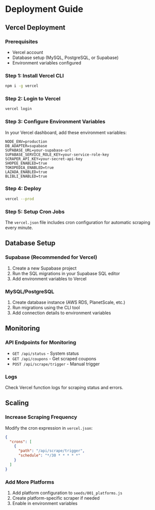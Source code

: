 # Deployment Guide

## Vercel Deployment

### Prerequisites
- Vercel account
- Database setup (MySQL, PostgreSQL, or Supabase)
- Environment variables configured

### Step 1: Install Vercel CLI
```bash
npm i -g vercel
```

### Step 2: Login to Vercel
```bash
vercel login
```

### Step 3: Configure Environment Variables
In your Vercel dashboard, add these environment variables:

```
NODE_ENV=production
DB_ADAPTER=supabase
SUPABASE_URL=your-supabase-url
SUPABASE_SERVICE_ROLE_KEY=your-service-role-key
SCRAPER_API_KEY=your-secret-api-key
SHOPEE_ENABLED=true
TOKOPEDIA_ENABLED=true
LAZADA_ENABLED=true
BLIBLI_ENABLED=true
```

### Step 4: Deploy
```bash
vercel --prod
```

### Step 5: Setup Cron Jobs
The `vercel.json` file includes cron configuration for automatic scraping every minute.

## Database Setup

### Supabase (Recommended for Vercel)
1. Create a new Supabase project
2. Run the SQL migrations in your Supabase SQL editor
3. Add environment variables to Vercel

### MySQL/PostgreSQL
1. Create database instance (AWS RDS, PlanetScale, etc.)
2. Run migrations using the CLI tool
3. Add connection details to environment variables

## Monitoring

### API Endpoints for Monitoring
- `GET /api/status` - System status
- `GET /api/coupons` - Get scraped coupons
- `POST /api/scrape/trigger` - Manual trigger

### Logs
Check Vercel function logs for scraping status and errors.

## Scaling

### Increase Scraping Frequency
Modify the cron expression in `vercel.json`:
```json
{
  "crons": [
    {
      "path": "/api/scrape/trigger",
      "schedule": "*/30 * * * * *"
    }
  ]
}
```

### Add More Platforms
1. Add platform configuration to `seeds/001_platforms.js`
2. Create platform-specific scraper if needed
3. Enable in environment variables